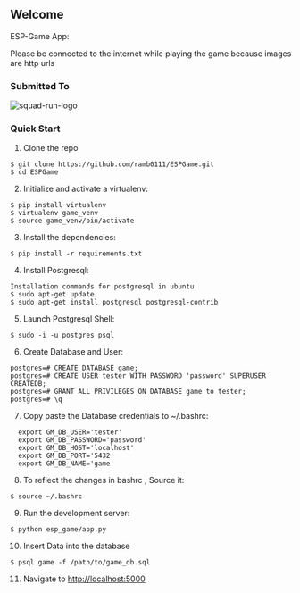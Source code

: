 ## Welcome

ESP-Game App:

Please be connected to the internet while playing the game because images are http urls

### Submitted To

![squad-run-logo](https://squadrun.co/wp-content/uploads/2016/10/sr-fb.png)

### Quick Start

1. Clone the repo
  ```
  $ git clone https://github.com/ramb0111/ESPGame.git
  $ cd ESPGame
  ```

2. Initialize and activate a virtualenv:
  ```
  $ pip install virtualenv
  $ virtualenv game_venv
  $ source game_venv/bin/activate
  ```

3. Install the dependencies:
  ```
  $ pip install -r requirements.txt
  ```

4. Install Postgresql:
  ```
  Installation commands for postgresql in ubuntu
  $ sudo apt-get update
  $ sudo apt-get install postgresql postgresql-contrib
  ```

5. Launch Postgresql Shell:
  ```
  $ sudo -i -u postgres psql
  ```

6. Create Database and User:
  ```
  postgres=# CREATE DATABASE game;
  postgres=# CREATE USER tester WITH PASSWORD 'password' SUPERUSER CREATEDB;
  postgres=# GRANT ALL PRIVILEGES ON DATABASE game to tester;
  postgres=# \q
  ```

7. Copy paste the Database credentials to ~/.bashrc:
  ```
    export GM_DB_USER='tester'
    export GM_DB_PASSWORD='password'
    export GM_DB_HOST='localhost'
    export GM_DB_PORT='5432'
    export GM_DB_NAME='game'
  ```

8. To reflect the changes in bashrc , Source it:
  ```
  $ source ~/.bashrc
  ```

9. Run the development server:
  ```
  $ python esp_game/app.py
  ```

10. Insert Data into the database
  ```
  $ psql game -f /path/to/game_db.sql
  ```

11. Navigate to [http://localhost:5000](http://localhost:5000)


